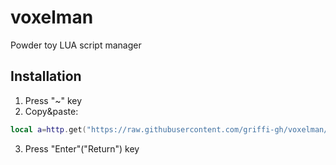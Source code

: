 # voxelman
Powder toy LUA script manager

## Installation
1) Press "~" key
2) Copy&paste:
```lua
local a=http.get("https://raw.githubusercontent.com/griffi-gh/voxelman/main/autorun.lua")repeat socket.sleep(.1)until a:status()~='running'local b;if a:status()=='done'then local c,d=a:finish()if d==200 then b=true;local e=io.open('autorun.lua','wb')e:write(c)e:close()tpt.message_box('VOXELMAN Downloaded successfully','Please restart TPT')end end;if not b then tpt.throw_error('Download failed')end
```
3) Press "Enter"("Return") key

